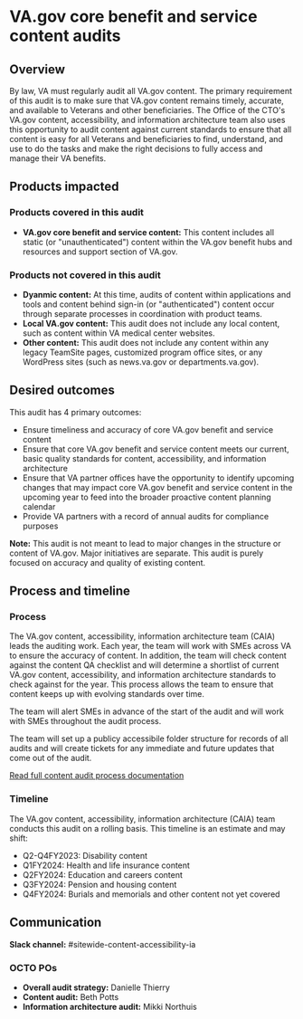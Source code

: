 # VA.gov core benefit and service content audits

## Overview

By law, VA must regularly audit all VA.gov content. The primary requirement of this audit is to make sure that VA.gov content remains timely, accurate, and available to Veterans and other beneficiaries. The Office of the CTO's VA.gov content, accessibility, and information architecture team also uses this opportunity to audit content against current standards to ensure that all content is easy for all Veterans and beneficiaries to find, understand, and use to do the tasks and make the right decisions to fully access and manage their VA benefits.

## Products impacted

### Products covered in this audit

- **VA.gov core benefit and service content:** This content includes all static (or "unauthenticated") content within the VA.gov benefit hubs and resources and support section of VA.gov.

### Products not covered in this audit  

- **Dyanmic content:** At this time, audits of content within applications and tools and content behind sign-in (or "authenticated") content occur through separate processes in coordination with product teams.
- **Local VA.gov content:** This audit does not include any local content, such as content within VA medical center websites.
- **Other content:** This audit does not include any content within any legacy TeamSite pages, customized program office sites, or any WordPress sites (such as news.va.gov or departments.va.gov).

## Desired outcomes

This audit has 4 primary outcomes:

- Ensure timeliness and accuracy of core VA.gov benefit and service content
- Ensure that core VA.gov benefit and service content meets our current, basic quality standards for content, accessibility, and information architecture
- Ensure that VA partner offices have the opportunity to identify upcoming changes that may impact core VA.gov benefit and service content in the upcoming year to feed into the broader proactive content planning calendar
- Provide VA partners with a record of annual audits for compliance purposes
  
**Note:** This audit is not meant to lead to major changes in the structure or content of VA.gov. Major initiatives are separate. This audit is purely focused on accuracy and quality of existing content.

## Process and timeline

### Process

The VA.gov content, accessibility, information architecture team (CAIA) leads the auditing work. Each year, the team will work with SMEs across VA to ensure the accuracy of content. In addition, the team will check content against the content QA checklist and will determine a shortlist of current VA.gov content, accessibility, and information architecture standards to check against for the year. This process allows the team to ensure that content keeps up with evolving standards over time.

The team will alert SMEs in advance of the start of the audit and will work with SMEs throughout the audit process. 

The team will set up a publicy accessibile folder structure for records of all audits and will create tickets for any immediate and future updates that come out of the audit.

[Read full content audit process documentation](https://github.com/department-of-veterans-affairs/va.gov-team/blob/master/teams/vsa/teams/sitewide-content/content-team-processes/annual-audit.md)

### Timeline

The VA.gov content, accessibility, information architecture (CAIA) team conducts this audit on a rolling basis. This timeline is an estimate and may shift:

- Q2-Q4FY2023: Disability content
- Q1FY2024: Health and life insurance content
- Q2FY2024: Education and careers content
- Q3FY2024: Pension and housing content
- Q4FY2024: Burials and memorials and other content not yet covered

## Communication

**Slack channel:** #sitewide-content-accessibility-ia

### OCTO POs
- **Overall audit strategy:** Danielle Thierry
- **Content audit:** Beth Potts
- **Information architecture audit:** Mikki Northuis
